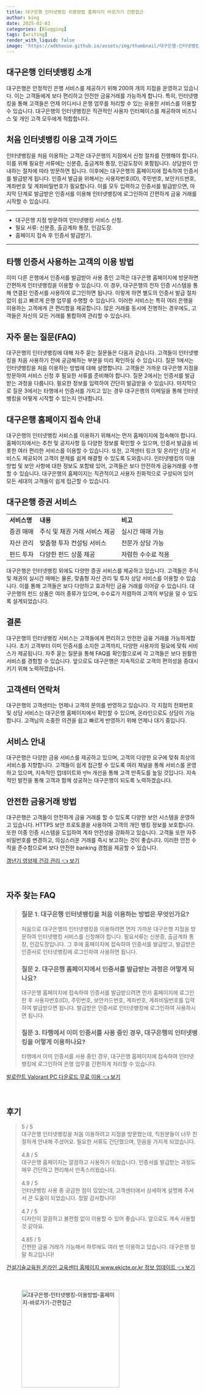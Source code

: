 ```yaml
---
title: 대구은행 인터넷뱅킹 이용방법 홈페이지 바로가기 간편접근
author: bing
date: 2025-02-03
categories: [Blogging]
tags: [writing]
render_with_liquid: false
image: 'https://adkhouse.github.io/assets/img/thumbnail/대구은행-인터넷뱅킹-이용방법-홈페이지-바로가기-간편접근.webp'
---
```



<h2 id='대구은행_인터넷뱅킹_소개'>대구은행 인터넷뱅킹 소개</h2>

<p>대구은행은 안정적인 은행 서비스를 제공하기 위해 200여 개의 지점을 운영하고 있습니다. 이는 고객들에게 보다 편리하고 안전한 금융거래를 가능하게 합니다. 특히, 인터넷뱅킹을 통해 고객들은 언제 어디서나 은행 업무를 처리할 수 있는 유용한 서비스를 이용할 수 있습니다. 대구은행의 인터넷뱅킹은 직관적인 사용자 인터페이스를 제공하여 비즈니스 및 개인 고객 모두에게 적합합니다. </p>

<h2 id='처음_인터넷뱅킹_이용_고객'>처음 인터넷뱅킹 이용 고객 가이드</h2>

<p>인터넷뱅킹을 처음 이용하는 고객은 대구은행의 지점에서 신청 절차를 진행해야 합니다. 이를 위해 필요한 서류에는 신분증, 출금계좌 통장, 인감도장이 포함됩니다. 상담원이 안내하는 절차에 따라 방문하면 됩니다. 이후에는 대구은행의 홈페이지에 접속하여 인증서를 발급받게 됩니다. 인증서 발급을 위해서는 사용자번호(ID), 주민번호, 보안카드번호, 계좌번호 및 계좌비밀번호가 필요합니다. 이를 모두 입력하고 인증서를 발급받으면, 마지막 단계로 발급받은 인증서를 이용해 인터넷뱅킹에 로그인하여 간편하게 금융 거래를 시작할 수 있습니다. </p>

<hr />

<ul>
    <li>대구은행 지점 방문하여 인터넷뱅킹 서비스 신청.</li>
    <li>필요 서류: 신분증, 출금계좌 통장, 인감도장.</li>
    <li>홈페이지 접속 후 인증서 발급받기.</li>
</ul>

<hr />

<h2 id='타행_인증서_사용하는_고객'>타행 인증서 사용하는 고객의 이용 방법</h2>

<p>이미 다른 은행에서 인증서를 발급받아 사용 중인 고객은 대구은행 홈페이지에 방문하면 간편하게 인터넷뱅킹을 이용할 수 있습니다. 이 경우, 대구은행의 전자 인증 시스템을 통해 연결된 인증서를 사용하여 로그인하면 됩니다. 이렇게 하면 별도의 인증서 발급 절차 없이 쉽고 빠르게 은행 업무를 수행할 수 있습니다. 이러한 서비스는 특히 여러 은행을 이용하는 고객에게 큰 편리함을 제공합니다. 많은 거래를 동시에 진행하는 경우에도, 고객들은 자신의 모든 거래를 통합하여 관리할 수 있습니다.</p>

<h2 id='자주_묻는_질문'>자주 묻는 질문(FAQ)</h2>

<p>대구은행의 인터넷뱅킹에 대해 자주 묻는 질문들은 다음과 같습니다. 고객들이 인터넷뱅킹을 처음 사용하기 전에 궁금해하는 부분을 미리 확인하실 수 있습니다. 질문 1에서는 인터넷뱅킹을 처음 이용하는 방법에 대해 설명합니다. 고객들은 가까운 대구은행 지점을 방문하여 서비스 신청 후 필요한 서류를 준비해야 합니다. 질문 2에서는 인증서를 발급받는 과정을 다룹니다. 필요한 정보를 입력하여 간단히 발급받을 수 있습니다. 마지막으로 질문 3에서는 타행에서 인증서를 가지고 있는 경우 대구은행의 이메일을 통해 인터넷뱅킹을 어떻게 시작할 수 있는지 안내합니다.</p>

<h2 id='대구은행_홈페이지_접속'>대구은행 홈페이지 접속 안내</h2>

<p>대구은행의 인터넷뱅킹 서비스를 이용하기 위해서는 먼저 홈페이지에 접속해야 합니다. 홈페이지에서는 추천 및 공지사항 등 다양한 정보를 확인할 수 있으며, 인증서 발급을 비롯한 여러 편리한 서비스를 이용할 수 있습니다. 또한, 고객센터 링크 및 온라인 상담 서비스도 제공되어 고객이 문제를 쉽게 해결할 수 있도록 도와줍니다. 인터넷뱅킹의 이용 방법 및 보안 사항에 대한 정보도 포함돼 있어, 고객들은 보다 안전하게 금융거래를 수행할 수 있습니다. 대구은행의 홈페이지는 직관적이고 사용자 친화적으로 구성되어 있어 모든 세대의 고객들이 쉽게 접근할 수 있습니다.</p>

<h2 id='대구은행_증권_서비스'>대구은행 증권 서비스</h2>

<table>
    <tr>
        <td><b>서비스명</b></td>
        <td><b>내용</b></td>
        <td><b>비고</b></td>
    </tr>
    <tr>
        <td>증권 매매</td>
        <td>주식 및 채권 거래 서비스 제공</td>
        <td>실시간 매매 가능</td>
    </tr>
    <tr>
        <td>자산 관리</td>
        <td>맞춤형 투자 컨설팅 서비스</td>
        <td>전문가 상담 가능</td>
    </tr>
    <tr>
        <td>펀드 투자</td>
        <td>다양한 펀드 상품 제공</td>
        <td>저렴한 수수료 적용</td>
    </tr>
</table>

<p>대구은행은 인터넷뱅킹 외에도 다양한 증권 서비스를 제공하고 있습니다. 고객들은 주식 및 채권의 실시간 매매는 물론, 맞춤형 자산 관리 및 투자 상담 서비스를 이용할 수 있습니다. 이를 통해 고객들은 보다 다양하고 효과적인 금융 거래를 이어갈 수 있습니다. 대구은행의 펀드 상품은 여러 종류가 있으며, 수수료가 저렴하여 고객의 부담을 덜 수 있도록 설계되었습니다.</p>

<h2 id='결론'>결론</h2>

<p>대구은행의 인터넷뱅킹 서비스는 고객들에게 편리하고 안전한 금융 거래를 가능하게합니다. 초기 고객부터 이미 인증서를 소지한 고객까지, 다양한 사용자의 필요에 맞춰 서비스가 제공됩니다. 자주 묻는 질문을 통해 FAQ를 확인함으로써 각 고객들은 보다 원활한 서비스를 경험할 수 있습니다. 앞으로도 대구은행은 지속적으로 고객의 편의성을 증대시키기 위해 노력하겠습니다.</p>

<h2 id='고객센터_연락처'>고객센터 연락처</h2>

<p>대구은행의 고객센터는 언제나 고객의 문의를 반영하고 있습니다. 각 지점의 전화번호 및 상담 서비스는 대구은행 홈페이지에서 확인할 수 있으며, 온라인으로도 상담이 가능합니다. 고객님의 소중한 의견을 쉽고 빠르게 반영하기 위해 언제나 대기 중입니다.</p>

<h2 id='서비스_안내'>서비스 안내</h2>

<p>대구은행은 다양한 금융 서비스를 제공하고 있으며, 고객의 다양한 요구에 맞춰 최상의 서비스를 지향합니다. 고객들이 쉽게 접근할 수 있도록 여러 채널을 통해 서비스를 운영하고 있으며, 지속적인 업데이트와 সুবিধ 개선을 통해 고객 만족도를 높일 것입니다. 지속적인 발전을 통해 고객과 함께 성공하는 대구은행이 되도록 노력하겠습니다.</p>

<h2 id='안전한_금융거래_방법'>안전한 금융거래 방법</h2>

<p>대구은행은 고객들이 안전하게 금융 거래를 할 수 있도록 다양한 보안 시스템을 운영하고 있습니다. HTTPS 보안 프로토콜을 사용하여 고객의 개인 뱅킹 정보를 보호합니다. 또한 이중 인증 시스템을 도입하여 계좌 안전성을 강화하고 있습니다. 고객들 또한 자주 비밀번호를 변경하고, 의심스러운 거래를 즉시 보고하는 것이 좋습니다. 이러한 안전 수칙을 준수함으로써 보다 안전한 banking 경험을 제공할 수 있습니다.</p>


<p><a class="click-button" title="갱년기 영양제 건강 관리" href="https://adkhouse.github.io/posts/%EA%B0%B1%EB%85%84%EA%B8%B0-%EC%98%81%EC%96%91%EC%A0%9C-%EA%B1%B4%EA%B0%95-%EA%B4%80%EB%A6%AC/" rel="dofollow">갱년기 영양제 건강 관리 👈 보기</a></p><br>
<h2 id='자주_찾는_FAQ'>자주 찾는 FAQ</h2>
<div itemscope="" itemtype="https://schema.org/FAQPage"> 
<blockquote> 
<div itemscope="" itemprop="mainEntity" itemtype="https://schema.org/Question"> 
<h3 itemprop="name">질문 1. 대구은행 인터넷뱅킹을 처음 이용하는 방법은 무엇인가요?</h3> 
<div itemscope="" itemprop="acceptedAnswer" itemtype="https://schema.org/Answer"> 
<span itemprop="text"> 
<p>처음으로 대구은행의 인터넷뱅킹을 이용하려면 먼저 가까운 대구은행 지점을 방문하여 인터넷뱅킹 서비스를 신청해야 합니다. 필요서류는 신분증, 출금계좌 통장, 인감도장입니다. 그 후에 홈페이지에 접속하여 인증서를 발급받고, 발급받은 인증서로 인터넷뱅킹에 로그인하여 사용하면 됩니다.</p> 
</span> 
</div> 
</div> 
<div itemscope="" itemprop="mainEntity" itemtype="https://schema.org/Question"> 
<h3 itemprop="name">질문 2. 대구은행 홈페이지에서 인증서를 발급받는 과정은 어떻게 되나요?</h3> 
<div itemscope="" itemprop="acceptedAnswer" itemtype="https://schema.org/Answer"> 
<span itemprop="text"> 
<p>대구은행 홈페이지에 접속하여 인증서를 발급받으려면 먼저 홈페이지에 로그인한 후 사용자번호(ID), 주민번호, 보안카드번호, 계좌번호, 계좌비밀번호를 입력하여 발급받으면 됩니다. 발급받은 인증서로 인터넷뱅킹에 로그인하여 사용하시면 됩니다.</p> 
</span> 
</div> 
</div> 
<div itemscope="" itemprop="mainEntity" itemtype="https://schema.org/Question"> 
<h3 itemprop="name">질문 3. 타행에서 이미 인증서를 사용 중인 경우, 대구은행의 인터넷뱅킹을 어떻게 이용하나요?</h3> 
<div itemscope="" itemprop="acceptedAnswer" itemtype="https://schema.org/Answer"> 
<span itemprop="text"> 
<p>타행에서 이미 인증서를 사용 중인 경우, 대구은행 홈페이지에 접속하여 인터넷뱅킹에 로그인하여 은행 업무를 간편하게 처리할 수 있습니다.</p> 
</span> 
</div> 
</div> 
</blockquote> 
</div>
<p><a class="click-button" title="발로란트 Valorant PC 다운로드 무료 이용" href="https://adkhouse.github.io/posts/%EB%B0%9C%EB%A1%9C%EB%9E%80%ED%8A%B8-Valorant-PC-%EB%8B%A4%EC%9A%B4%EB%A1%9C%EB%93%9C-%EB%AC%B4%EB%A3%8C-%EC%9D%B4%EC%9A%A9/" rel="dofollow">발로란트 Valorant PC 다운로드 무료 이용 👈 보기</a></p><br>
<h2 id='후기'>후기</h2>
<div itemscope itemtype="https://schema.org/Product">
  <blockquote>
  <div itemprop="review" itemscope itemtype="https://schema.org/Review">
      <div itemprop="reviewRating" itemscope itemtype="https://schema.org/Rating"> <span itemprop="ratingValue">5</span> / <span itemprop="bestRating">5</span> </div>
      <span itemprop="reviewBody">대구은행 인터넷뱅킹을 처음 이용하려고 지점을 방문했는데, 직원분들이 너무 친절하게 안내해 주셨어요. 필요한 서류도 간단했으며, 믿음을 가지게 되었습니다.</span>
  </div>
  <br>
  <div itemprop="review" itemscope itemtype="https://schema.org/Review">
      <div itemprop="reviewRating" itemscope itemtype="https://schema.org/Rating"> <span itemprop="ratingValue">4.8</span> / <span itemprop="bestRating">5</span> </div>
      <span itemprop="reviewBody">대구은행 홈페이지는 깔끔하고 사용하기 쉬웠습니다. 인증서를 발급받는 과정도 매우 간단하고 편리해서 만족스러웠습니다.</span>
  </div>
  <br>
  <div itemprop="review" itemscope itemtype="https://schema.org/Review">
      <div itemprop="reviewRating" itemscope itemtype="https://schema.org/Rating"> <span itemprop="ratingValue">4.9</span> / <span itemprop="bestRating">5</span> </div>
      <span itemprop="reviewBody">인터넷뱅킹 사용 중 궁금한 점이 있었는데, 고객센터에서 상세하게 설명해 주셔서 큰 도움이 되었습니다. 정말 감사합니다!</span>
  </div>
  <br>
  <div itemprop="review" itemscope itemtype="https://schema.org/Review">
      <div itemprop="reviewRating" itemscope itemtype="https://schema.org/Rating"> <span itemprop="ratingValue">4.7</span> / <span itemprop="bestRating">5</span> </div>
      <span itemprop="reviewBody">디자인이 깔끔하고 불편함 없이 이용할 수 있어 좋습니다. 앞으로도 계속 사용할 것 같아요.</span>
  </div>
  <br>
  <div itemprop="review" itemscope itemtype="https://schema.org/Review">
      <div itemprop="reviewRating" itemscope itemtype="https://schema.org/Rating"> <span itemprop="ratingValue">4.85</span> / <span itemprop="bestRating">5</span> </div>
      <span itemprop="reviewBody">간편한 금융 거래가 가능해서 하루에도 여러 번 이용하고 있습니다. 대구은행 정말 최고입니다!</span>
  </div>
  </blockquote>
</div>
<p><a class="click-button" title="건설기술교육원 온라인 교육센터 홈페이지 www.ekicte.or.kr 정보 업데이트" href="https://adkhouse.github.io/posts/%EA%B1%B4%EC%84%A4%EA%B8%B0%EC%88%A0%EA%B5%90%EC%9C%A1%EC%9B%90-%EC%98%A8%EB%9D%BC%EC%9D%B8-%EA%B5%90%EC%9C%A1%EC%84%BC%ED%84%B0-%ED%99%88%ED%8E%98%EC%9D%B4%EC%A7%80-www.ekicte.or.kr-%EC%A0%95%EB%B3%B4-%EC%97%85%EB%8D%B0%EC%9D%B4%ED%8A%B8/" rel="dofollow">건설기술교육원 온라인 교육센터 홈페이지 www.ekicte.or.kr 정보 업데이트 👈 보기</a></p><br>
<figure class="image"><img src="https://adkhouse.github.io/assets/img/thumbnail/대구은행-인터넷뱅킹-이용방법-홈페이지-바로가기-간편접근.webp" alt="대구은행-인터넷뱅킹-이용방법-홈페이지-바로가기-간편접근" width="256" height="256"></figure>